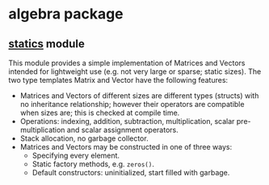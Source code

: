 # algebra package

## [**statics**](/src/algebra/statics.d) module
This module provides a simple implementation of Matrices and Vectors
intended for lightweight use
(e.g. not very large or sparse; static sizes).
The two type templates
Matrix and Vector
have the following features:
+ Matrices and Vectors of different sizes are different types (structs)
with no inheritance relationship;
however their operators are compatible when sizes are;
this is checked at compile time.
+ Operations:
indexing,
addition,
subtraction,
multiplication,
scalar pre-multiplication
and scalar assignment operators.
+ Stack allocation,
no garbage collector.
+ Matrices and Vectors may be constructed in one of three ways:
	+ Specifying every element.
	+ Static factory methods, e.g. `zeros()`.
	+ Default constructors: uninitialized, start filled with garbage.
